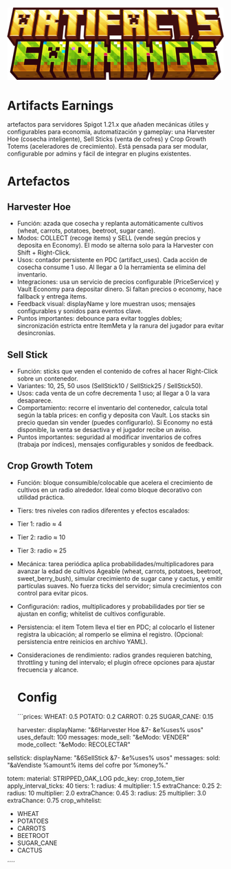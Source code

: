 ![alt text](EARNINGSLONG.png "logo")
# Artifacts Earnings
artefactos para servidores Spigot 1.21.x que añaden mecánicas útiles y configurables para economía, 
automatización y gameplay: una Harvester Hoe (cosecha inteligente), 
Sell Sticks (venta de cofres) y Crop Growth Totems (aceleradores de crecimiento). 
Está pensada para ser modular, configurable por admins y fácil de integrar en plugins existentes.
# Artefactos
## Harvester Hoe
- Función: azada que cosecha y replanta automáticamente cultivos (wheat, carrots, potatoes, beetroot, sugar cane).
- Modos: COLLECT (recoge items) y SELL (vende según precios y deposita en Economy). El modo se alterna solo para la Harvester con Shift + Right-Click.
- Usos: contador persistente en PDC (artifact_uses). Cada acción de cosecha consume 1 uso. Al llegar a 0 la herramienta se elimina del inventario.
- Integraciones: usa un servicio de precios configurable (PriceService) y Vault Economy para depositar dinero. Si faltan precios o economy, hace fallback y entrega items.
- Feedback visual: displayName y lore muestran usos; mensajes configurables y sonidos para eventos clave.
- Puntos importantes: debounce para evitar toggles dobles; sincronización estricta entre ItemMeta y la ranura del jugador para evitar desincronías.
## Sell Stick
- Función: sticks que venden el contenido de cofres al hacer Right-Click sobre un contenedor.
- Variantes: 10, 25, 50 usos (SellStick10 / SellStick25 / SellStick50).
- Usos: cada venta de un cofre decrementa 1 uso; al llegar a 0 la vara desaparece.
- Comportamiento: recorre el inventario del contenedor, calcula total según la tabla prices: en config y deposita con Vault. Los stacks sin precio quedan sin vender (puedes configurarlo).
  Si Economy no está disponible, la venta se desactiva y el jugador recibe un aviso.
- Puntos importantes: seguridad al modificar inventarios de cofres (trabaja por índices), mensajes configurables y sonidos de feedback.
## Crop Growth Totem
- Función: bloque consumible/colocable que acelera el crecimiento de cultivos en un radio alrededor. Ideal como bloque decorativo con utilidad práctica.
- Tiers: tres niveles con radios diferentes y efectos escalados:
- Tier 1: radio ≈ 4
- Tier 2: radio ≈ 10
- Tier 3: radio ≈ 25
- Mecánica: tarea periódica aplica probabilidades/multiplicadores para avanzar la edad de cultivos Ageable (wheat, carrots, potatoes, beetroot, sweet_berry_bush),
  simular crecimiento de sugar cane y cactus, y emitir partículas suaves. No fuerza ticks del servidor; simula crecimientos con control para evitar picos.
- Configuración: radios, multiplicadores y probabilidades por tier se ajustan en config; whitelist de cultivos configurable.
- Persistencia: el item Totem lleva el tier en PDC; al colocarlo el listener registra la ubicación; al romperlo se elimina el registro. (Opcional: persistencia entre reinicios en archivo YAML).
- Consideraciones de rendimiento: radios grandes requieren batching, throttling y tuning del intervalo; el plugin ofrece opciones para ajustar frecuencia y alcance.
  # Config
  ´´´prices:
  WHEAT: 0.5
  POTATO: 0.2
  CARROT: 0.25
  SUGAR_CANE: 0.15
  
  harvester:
  displayName: "&6Harvester Hoe &7- &e%uses% usos"
  uses_default: 100
  messages:
    mode_sell: "&eModo: VENDER"
    mode_collect: "&eModo: RECOLECTAR"


sellstick:
  displayName: "&6SellStick &7- &e%uses% usos"
  messages:
    sold: "&aVendiste %amount% items del cofre por %money%."


totem:
  material: STRIPPED_OAK_LOG
  pdc_key: crop_totem_tier
  apply_interval_ticks: 40
  tiers:
    1:
      radius: 4
      multiplier: 1.5
      extraChance: 0.25
    2:
      radius: 10
      multiplier: 2.0
      extraChance: 0.45
    3:
      radius: 25
      multiplier: 3.0
      extraChance: 0.75
crop_whitelist:
  - WHEAT
  - POTATOES
  - CARROTS
  - BEETROOT
  - SUGAR_CANE
  - CACTUS

´´´´
